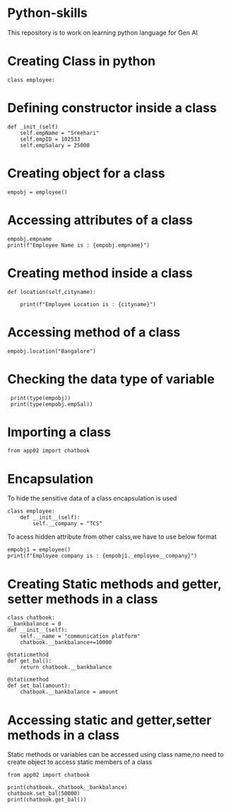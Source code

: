 # Python-skills
This repository is to work on learning python language for Gen AI

# Creating Class in python
    class employee:

# Defining constructor inside a class
    def _init_(self)
        self.empName = "Sreehari"
        self.empID = 102533
        self.empSalary = 25000

# Creating object for a class
    empobj = employee()

# Accessing attributes of a class
    empobj.empname
    print(f"Employee Name is : {empobj.empname}")

# Creating method inside a class
    def location(self,cityname):
        
        print(f"Employee Location is : {cityname}")

# Accessing method of a class
    empobj.location("Bangalore")

# Checking the data type of variable
     print(type(empobj))
     print(type(empobj.empSal))

# Importing a class
    from app02 import chatbook
# Encapsulation
To hide the sensitive data of a class encapsulation is used

    class employee:
        def __init__(self):
            self.__company = "TCS"

To acess hidden attribute from other calss,we have to use below format
    
    empobj1 = employee()
    print(f"Employee company is : {empobj1._employee__company}")

#  Creating Static methods and getter, setter methods in a class

    class chatbook:
    __bankbalance = 0
    def __init__(self):
        self.__name = "communication platform"
        chatbook.__bankbalance+=10000

    @staticmethod
    def get_bal():
        return chatbook.__bankbalance
    
    @staticmethod
    def set_bal(amount):
        chatbook.__bankbalance = amount 

# Accessing static and getter,setter methods in a class

Static methods or variables can be accessed using class name,no need to create object to access static members of a class

    from app02 import chatbook

    print(chatbook._chatbook__bankbalance)
    chatbook.set_bal(50000)
    print(chatbook.get_bal())